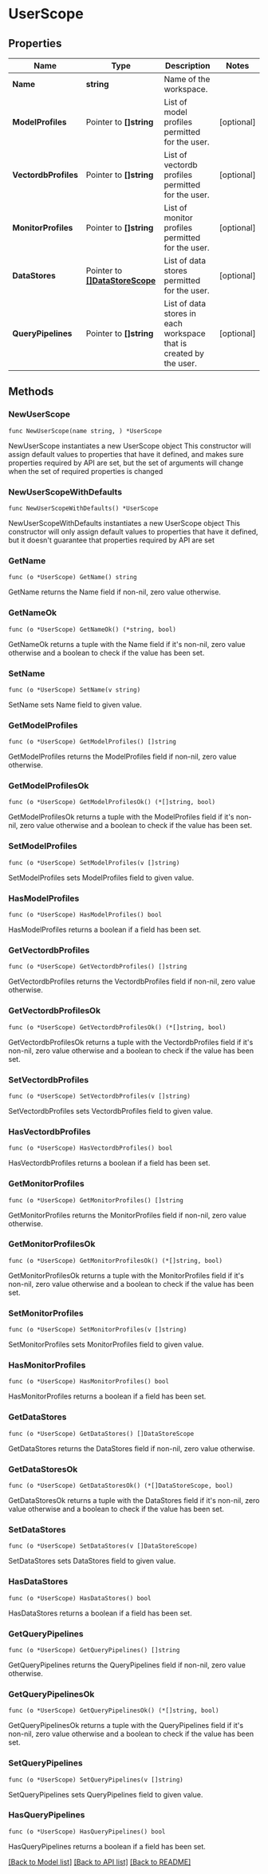 # UserScope

## Properties

Name | Type | Description | Notes
------------ | ------------- | ------------- | -------------
**Name** | **string** | Name of the workspace. | 
**ModelProfiles** | Pointer to **[]string** | List of model profiles permitted for the user. | [optional] 
**VectordbProfiles** | Pointer to **[]string** | List of vectordb profiles permitted for the user. | [optional] 
**MonitorProfiles** | Pointer to **[]string** | List of monitor profiles permitted for the user. | [optional] 
**DataStores** | Pointer to [**[]DataStoreScope**](DataStoreScope.md) | List of data stores permitted for the user. | [optional] 
**QueryPipelines** | Pointer to **[]string** | List of data stores in each workspace that is created by the user. | [optional] 

## Methods

### NewUserScope

`func NewUserScope(name string, ) *UserScope`

NewUserScope instantiates a new UserScope object
This constructor will assign default values to properties that have it defined,
and makes sure properties required by API are set, but the set of arguments
will change when the set of required properties is changed

### NewUserScopeWithDefaults

`func NewUserScopeWithDefaults() *UserScope`

NewUserScopeWithDefaults instantiates a new UserScope object
This constructor will only assign default values to properties that have it defined,
but it doesn't guarantee that properties required by API are set

### GetName

`func (o *UserScope) GetName() string`

GetName returns the Name field if non-nil, zero value otherwise.

### GetNameOk

`func (o *UserScope) GetNameOk() (*string, bool)`

GetNameOk returns a tuple with the Name field if it's non-nil, zero value otherwise
and a boolean to check if the value has been set.

### SetName

`func (o *UserScope) SetName(v string)`

SetName sets Name field to given value.


### GetModelProfiles

`func (o *UserScope) GetModelProfiles() []string`

GetModelProfiles returns the ModelProfiles field if non-nil, zero value otherwise.

### GetModelProfilesOk

`func (o *UserScope) GetModelProfilesOk() (*[]string, bool)`

GetModelProfilesOk returns a tuple with the ModelProfiles field if it's non-nil, zero value otherwise
and a boolean to check if the value has been set.

### SetModelProfiles

`func (o *UserScope) SetModelProfiles(v []string)`

SetModelProfiles sets ModelProfiles field to given value.

### HasModelProfiles

`func (o *UserScope) HasModelProfiles() bool`

HasModelProfiles returns a boolean if a field has been set.

### GetVectordbProfiles

`func (o *UserScope) GetVectordbProfiles() []string`

GetVectordbProfiles returns the VectordbProfiles field if non-nil, zero value otherwise.

### GetVectordbProfilesOk

`func (o *UserScope) GetVectordbProfilesOk() (*[]string, bool)`

GetVectordbProfilesOk returns a tuple with the VectordbProfiles field if it's non-nil, zero value otherwise
and a boolean to check if the value has been set.

### SetVectordbProfiles

`func (o *UserScope) SetVectordbProfiles(v []string)`

SetVectordbProfiles sets VectordbProfiles field to given value.

### HasVectordbProfiles

`func (o *UserScope) HasVectordbProfiles() bool`

HasVectordbProfiles returns a boolean if a field has been set.

### GetMonitorProfiles

`func (o *UserScope) GetMonitorProfiles() []string`

GetMonitorProfiles returns the MonitorProfiles field if non-nil, zero value otherwise.

### GetMonitorProfilesOk

`func (o *UserScope) GetMonitorProfilesOk() (*[]string, bool)`

GetMonitorProfilesOk returns a tuple with the MonitorProfiles field if it's non-nil, zero value otherwise
and a boolean to check if the value has been set.

### SetMonitorProfiles

`func (o *UserScope) SetMonitorProfiles(v []string)`

SetMonitorProfiles sets MonitorProfiles field to given value.

### HasMonitorProfiles

`func (o *UserScope) HasMonitorProfiles() bool`

HasMonitorProfiles returns a boolean if a field has been set.

### GetDataStores

`func (o *UserScope) GetDataStores() []DataStoreScope`

GetDataStores returns the DataStores field if non-nil, zero value otherwise.

### GetDataStoresOk

`func (o *UserScope) GetDataStoresOk() (*[]DataStoreScope, bool)`

GetDataStoresOk returns a tuple with the DataStores field if it's non-nil, zero value otherwise
and a boolean to check if the value has been set.

### SetDataStores

`func (o *UserScope) SetDataStores(v []DataStoreScope)`

SetDataStores sets DataStores field to given value.

### HasDataStores

`func (o *UserScope) HasDataStores() bool`

HasDataStores returns a boolean if a field has been set.

### GetQueryPipelines

`func (o *UserScope) GetQueryPipelines() []string`

GetQueryPipelines returns the QueryPipelines field if non-nil, zero value otherwise.

### GetQueryPipelinesOk

`func (o *UserScope) GetQueryPipelinesOk() (*[]string, bool)`

GetQueryPipelinesOk returns a tuple with the QueryPipelines field if it's non-nil, zero value otherwise
and a boolean to check if the value has been set.

### SetQueryPipelines

`func (o *UserScope) SetQueryPipelines(v []string)`

SetQueryPipelines sets QueryPipelines field to given value.

### HasQueryPipelines

`func (o *UserScope) HasQueryPipelines() bool`

HasQueryPipelines returns a boolean if a field has been set.


[[Back to Model list]](../README.md#documentation-for-models) [[Back to API list]](../README.md#documentation-for-api-endpoints) [[Back to README]](../README.md)


